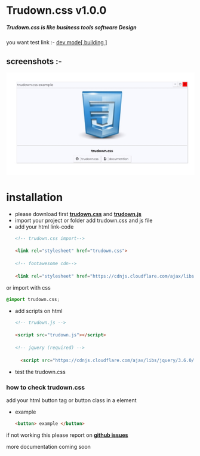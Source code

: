 # Trudown.css v1.0.0

##### Trudown.css is like business tools software Design
you want test link :- [dev mode[ building ]](http://htmlpreview.github.io/?https://github.com/Muhammed-radin/trudown.css/blob/master/tester.html)

## screenshots :-
 
 ![src/des.jpg](src/des.jpg)

# installation 
   
 - please download first **[trudown.css](trudown.css)** and **[trudown.js](trudown.js)**
 - import your project or folder add trudown.css and js file
 - add your html link-code 
   ```html
   <!-- trudown.css import-->
   
   <link rel="stylesheet" href="trudown.css">
   
   <!-- fontawesome cdn-->
   
   <link rel="stylesheet" href="https://cdnjs.cloudflare.com/ajax/libs/font-awesome/6.0.0-beta3/css/all.min.css" integrity="sha512-Fo3rlrZj/k7ujTnHg4CGR2D7kSs0v4LLanw2qksYuRlEzO+tcaEPQogQ0KaoGN26/zrn20ImR1DfuLWnOo7aBA==" crossorigin="anonymous" referrerpolicy="no-referrer" />
   ```
  or import with css 
  ```css
  @import trudown.css;
  ```
 - add scripts on html
   ```html
   <!-- trudown.js -->
   
   <script src="trudown.js"></script>
   
   <!-- jquery (required) -->
   
     <script src="https://cdnjs.cloudflare.com/ajax/libs/jquery/3.6.0/jquery.js" integrity="sha512-n/4gHW3atM3QqRcbCn6ewmpxcLAHGaDjpEBu4xZd47N0W2oQ+6q7oc3PXstrJYXcbNU1OHdQ1T7pAP+gi5Yu8g==" crossorigin="anonymous" referrerpolicy="no-referrer"></script>

   ```
 - test the trudown.css 
 
 ### how to check trudown.css 
 
 add your html button tag or button class in a element
 - example 
   ```html
   <button> example </button>
   ```
 if not working this please report on **[github issues](https://github.com/Muhammed-radin/trudown.css/issues)**

 more documentation coming soon 